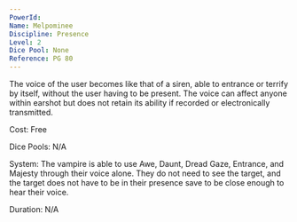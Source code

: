 ```yaml
---
PowerId: 
Name: Melpominee
Discipline: Presence
Level: 2
Dice Pool: None
Reference: PG 80
---
```


The voice of the user becomes like that of a siren, able to entrance or terrify by itself, without the user having to be present. The voice can affect anyone within earshot but does not retain its ability if recorded or electronically transmitted. 

Cost: Free 

Dice Pools: N/A 

System: The vampire is able to use Awe, Daunt, Dread Gaze, Entrance, and Majesty through their voice alone. They do not need to see the target, and the target does not have to be in their presence save to be close enough to hear their voice. 

Duration: N/A